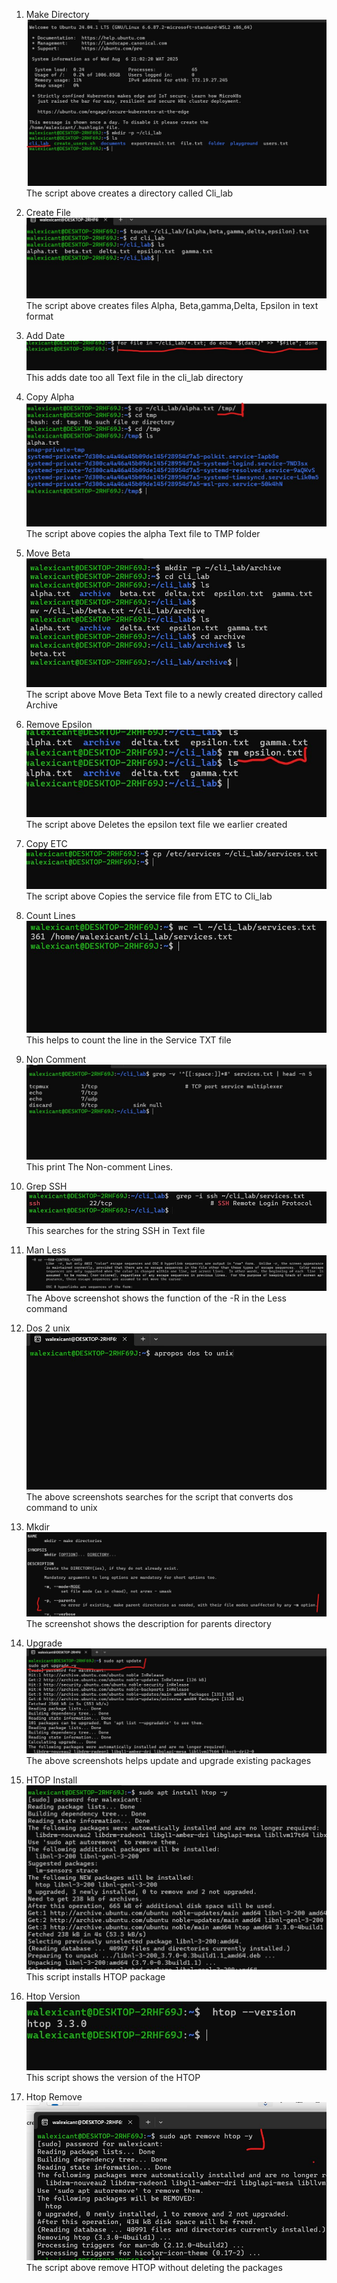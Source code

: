 1. Make Directory
![MKDIR](./Screenshots/MKDIR.jpg)
The script above creates a directory called Cli_lab

2. Create File
 ![Make File](./Screenshots/Make%20File.jpg)
 The script above creates files Alpha, Beta,gamma,Delta, Epsilon in text format

3. Add Date
![Add Date](./Screenshots/Add%20Date.jpg)
This adds date too all Text file in the cli_lab directory

4. Copy Alpha
![Copy Alpha](./Screenshots/Copy%20Alpha.jpg)
The script above copies the alpha Text file to TMP folder

5. Move Beta
![Move Beta](./Screenshots/Move%20Beta.jpg)
The script above Move Beta Text file to a newly created directory called Archive

6. Remove Epsilon
![Remove Epsilon](./Screenshots/Remove%20Epsilon.jpg)
The script above Deletes the epsilon text file we earlier created

7. Copy ETC 
![Copy ETC](./Screenshots/Copy%20ETC.jpg)
The script above Copies the service file from ETC to Cli_lab

8. Count Lines
 ![Count Lines](./Screenshots/Count%20Lines.jpg)
 This helps to count the line in the  Service TXT file

9. Non Comment 
 ![Non Comment](./Screenshots/Non%20Comment%20Lines.jpg)
 This print The Non-comment Lines.

10. Grep SSH
  ![Grep SSH](./Screenshots/Grep%20SSH.jpg)
This searches for the string SSH in Text file

11. Man Less
   ![Man Less](./Screenshots/MAN%20Less.jpg)
   The Above screenshot shows the function of the -R in the Less command

12. Dos 2 unix
   ![Dos2unix](./Screenshots/Dos%20to%20unix.jpg)
   The above screenshots searches for the script that converts dos command to unix

13. Mkdir 
   ![Mkdir](./Screenshots/MKDIR%20-P.jpg)
   The screenshot shows the description for parents directory

14. Upgrade
   ![upgrade](./Screenshots/Upgrade.jpg)
   The above screenshots  helps update and upgrade existing packages

15. HTOP Install
    ![HtopInstall](./Screenshots/HTOP%20install.jpg)
    This script installs HTOP package

16. Htop Version
    ![Htop Version](./Screenshots/HTOP%20version.jpg)
    This script shows the version of the HTOP
17. Htop Remove
    ![Htop remove](./Screenshots/Remove%20htop.jpg)
    The script above remove HTOP without deleting the packages
    